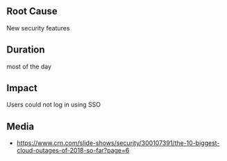 ## Root Cause

New security features

## Duration

most of the day

## Impact

Users could not log in using SSO

## Media

- https://www.crn.com/slide-shows/security/300107391/the-10-biggest-cloud-outages-of-2018-so-far?page=6
